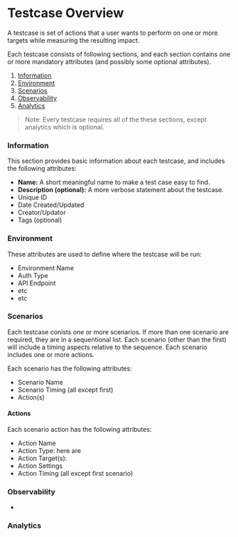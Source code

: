 # Testcase Overview
A testcase is set of actions that a user wants to perform on one or more targets while measuring the resulting impact. 

 Each testcase consists of following sections, and each section contains one or more mandatory attributes (and possibly some optional attributes). 

1. [Information](#information)
2. [Environment](#environment)
3. [Scenarios](#scenarios)
4. [Observability](#observability)
5. [Analytics](#analytics)

> Note: Every testcase requires all of the these sections, except analytics which is optional. 

### Information
This section provides basic information about each testcase, and includes the following attributes:

- **Name:** A short meaningful name to make a test case easy to find.
- **Description (optional):** A more verbose statement about the testcase.
- Unique ID
- Date Created/Updated
- Creator/Updator
- Tags (optional)

### Environment
These attributes are used to define where the testcase will be run:
- Environment Name
- Auth Type
- API Endpoint
- etc
- etc

### Scenarios
Each testcase conists one or more scenarios. If more than one scenario are required, they are in a sequentional list. Each scenario (other than the first) will include a timing aspects relative to the sequence. Each scenario includes one or more actions.

Each scenario has the following attributes:
- Scenario Name
- Scenario Timing (all except first)
- Action(s)

#### Actions
Each scenario action has the following attributes:
- Action Name
- Action Type: here are 
- Action Target(s):
- Action Settings
- Action Timing (all except first scenario)

### Observability

- 

### Analytics
  
